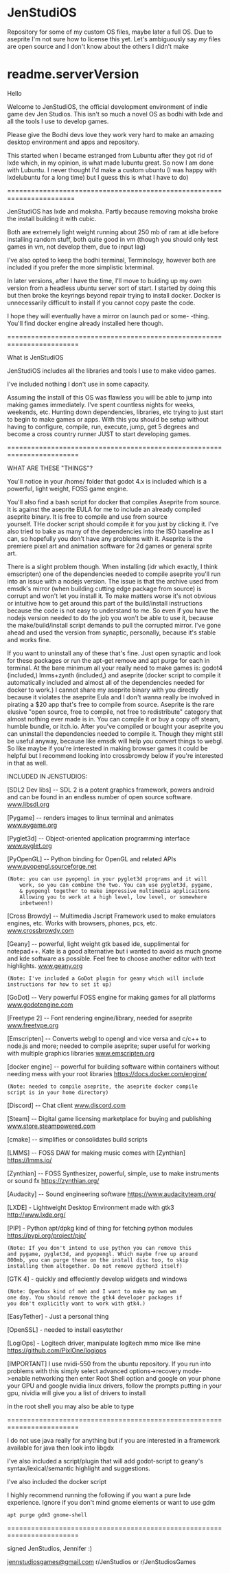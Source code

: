 # JenStudiOS
Repository for some of my custom OS files, maybe later a full OS. Due to aseprite I'm not sure how to license this yet. Let's ambiguously say *my* files are open source and I don't know about the others I didn't make


readme.serverVersion
========================================================================
Hello


Welcome to JenStudiOS, the official development environment of 
indie game dev Jen Studios.  This isn't so much a novel OS as bodhi with
lxde and all the tools I use to develop games. 

Please give the Bodhi devs love they work very hard to make an amazing
desktop environment and apps and repository.

This started when I became estranged from Lubuntu after they got rid of 
lxde which, in my opinion, is what made lubuntu great. So now I am
done with Lubuntu. I never thought I'd make a custom ubuntu (I was happy
with lxdelubuntu for a long time) but I guess this is what I have to do)

=======================================================================

JenStudiOS has lxde and moksha. Partly because removing moksha broke 
the install building it with cubic. 

Both are extremely light weight running about 250 mb of ram at idle 
before installing random stuff, both quite good in vm (though you
should only test games in vm, not develop them, due to input lag)

I've also opted to keep the bodhi terminal, Terminology, however both
are included if you prefer the more simplistic lxterminal.

In later versions, after I have the time, I'll move to buiding
up my own version from a headless ubuntu server sort of start. I started
by doing this but then broke the keyrings beyond repair trying to 
install docker. Docker is unnecessarily difficult to install 
if you cannot copy paste the code. 

I hope they will eventually have a mirror on launch pad or some-
-thing. You'll find docker engine already installed here though. 

========================================================================

What is JenStudiOS

JenStudiOS includes all the libraries and tools I use to make video 
games. 

I've included nothing I don't use in some capacity.

Assuming the install of this OS was flawless you will be able to jump
into making games immediately. I've spent countless nights for weeks,
weekends, etc. Hunting down dependencies, libraries, etc trying to just
start to begin to make games or apps. With this you should be setup
without having to configure, compile, run, execute, jump, get 5 degrees
and become a cross country runner JUST to start developing games. 

========================================================================

WHAT ARE THESE "THINGS"?

You'll notice in your /home/ folder that godot 4.x is included which is 
a powerful, light weight, FOSS game engine. 

You'll also find a bash script for docker that compiles Aseprite from 
source. It is against the aseprite EULA for me to include an already
compiled aseprite binary. It is free to compile and use from source  
yourself. THe docker script should compile it for you just by clicking
it. I've also tried to bake as many of the dependencies into the ISO
baseline as I can, so hopefully you don't have any problems with it. 
Aseprite is the premiere pixel art and animation software for 2d games
or general sprite art.

There is a slight problem though. When installing (idr which exactly,
I think emscripten) one of the dependencies needed to compile aseprite 
you'll run into an issue with a nodejs version. The issue is that the 
archive used from emsdk's mirror (when building cutting edge package 
from source) is corrupt and won't let you install it. To make matters
worse it's not obvious or intuitive how to get around this part of the
build/install instructions because the code is not easy to understand
to me. So even if you have the nodejs version needed to do the job 
you won't be able to use it, because the make/build/install script
demands to pull the corrupted mirror. I've gone ahead and used the
version from synaptic, personally, because it's stable and works fine.

If you want to uninstall any of these that's fine. Just open synaptic
and look for these packages or run the apt-get remove and apt purge 
for each in terminal. At the bare minimum all your really need to
make games is: godot4 (included,) lmms+zynth (included,) and 
aseprite (docker script to compile it automatically included and almost
all of the dependencies needed for docker to work.) I cannot share my 
aseprite binary with you directly because it violates the aseprite 
Eula and I don't wanna really be involved in pirating a $20 app that's
free to compile from source. Aseprite is the rare elusive "open source,
free to compile, not free to redistribute" category that almost nothing 
ever made is in. You can compile it or buy a copy off steam, humble bundle,
or itch.io. After you've compiled or bought your  aseprite you can 
uninstall the dependencies needed to compile it. Though they might 
still be useful anyway, because like emsdk will help you convert things
to webgl. So like maybe if you're interested in making browser games 
it could be helpful but I recommend looking into crossbrowdy below if 
you're interested in that as well.


INCLUDED IN JENSTUDIOS:

[SDL2 Dev libs] -- SDL 2 is a potent graphics framework, powers android
				and can be found in an endless number of open source
				software. 			
www.libsdl.org


[Pygame] -- renders images to linux terminal and animates
www.pygame.org


[Pyglet3d] -- Object-oriented application programming interface 
www.pyglet.org


[PyOpenGL] -- Python binding for OpenGL and related APIs
www.pyopengl.sourceforge.net
	
	(Note: you can use pyopengl in your pyglet3d programs and it will
		work, so you can combine the two. You can use pyglet3d, pygame,
		& pyopengl together to make impressive multimedia applicaitons
		Allowing you to work at a high level, low level, or somewhere
		inbetween!)


[Cross Browdy] --  Multimedia Jscript Framework used to make emulators
				engines, etc. Works with browsers, phones, pcs, etc.
www.crossbrowdy.com


[Geany] -- powerful, light weight gtk based ide, supplimental for 
		notepad++. Kate is a good alternative but i wanted to avoid as
		much gnome and kde software as possible. Feel free to choose 
		another editor with text highlights.
www.geany.org
	
	(Note: I've included a GoDot plugin for geany which will include
	instructions for how to set it up)


[GoDot] -- Very powerful FOSS engine for making games for all platforms
www.godotengine.com


[Freetype 2] -- Font rendering engine/library, needed for aseprite
www.freetype.org 


[Emscripten] -- Converts webgl to opengl and vice versa and c/c++ to 
			node.js and more; needed to compile aseprite; super useful for
      working with multiple graphics libraries
www.emscripten.org


[docker engine] -- powerful for building software within containers
				without needing mess with your root libraries
https://docs.docker.com/engine/

	(Note: needed to compile aseprite, the aseprite docker compile
	script is in your home directory)


[Discord] -- Chat client
www.discord.com


[Steam] -- Digital game licensing marketplace for buying and publishing
www.store.steampowered.com


[cmake] -- simplifies or consolidates build scripts


[LMMS] -- FOSS DAW for making music comes with [Zynthian]
https://lmms.io/


[Zynthian] -- FOSS Synthesizer, powerful, simple, use to make
			instruments or sound fx
https://zynthian.org/


[Audacity] -- Sound engineering software
https://www.audacityteam.org/


[LXDE] - Lightweight Desktop Environment made with gtk3
http://www.lxde.org/


[PIP] - Python apt/dpkg kind of thing for fetching python modules
https://pypi.org/project/pip/
	
	(Note: If you don't intend to use python you can remove this
	and pygame, pyglet3d, and pyopengl. Which maybe free up around
	800mb, you can purge these on the install disc too, to skip
	installing them altogether. Do not remove python3 itself)
	
	
[GTK 4] - quickly and effeciently develop widgets and windows
	
	(Note: Openbox kind of meh and I want to make my own wm 
   	one day. You should remove the gtk4 developer packages if 
   	you don't explicitly want to work with gtk4.)
	

[EasyTether] - Just a personal thing

[OpenSSL] - needed to install easytether

[LogiOps] - Logitech driver, manipulate logitech mmo mice like mine
https://github.com/PixlOne/logiops

[IMPORTANT]
I use nvidi-550 from the ubuntu repository. If you run into problems with
this simply select advanced options->recovery mode->enable networking
then enter Root Shell option and google on your phone your GPU and google
nvidia linux drivers, follow the prompts putting in your gpu, nividia
will give you a list of drivers to install

in the root shell you may also be able to type 


========================================================================

I do not use java really for anything but if you are interested in 
a framework available for java then look into libgdx

I've also included a script/plugin that will add godot-script to geany's
syntax/lexical/semantic highlight and suggestions. 

I've also included the docker script 

I highly recommend running the following if you want a pure lxde
experience. Ignore if you don't mind gnome elements or want to use
gdm

	apt purge gdm3 gnome-shell
	
========================================================================

signed
JenStudios, 
Jennifer :)

jennstudiosgames@gmail.com
r/JenStudios or r/JenStudiosGames





